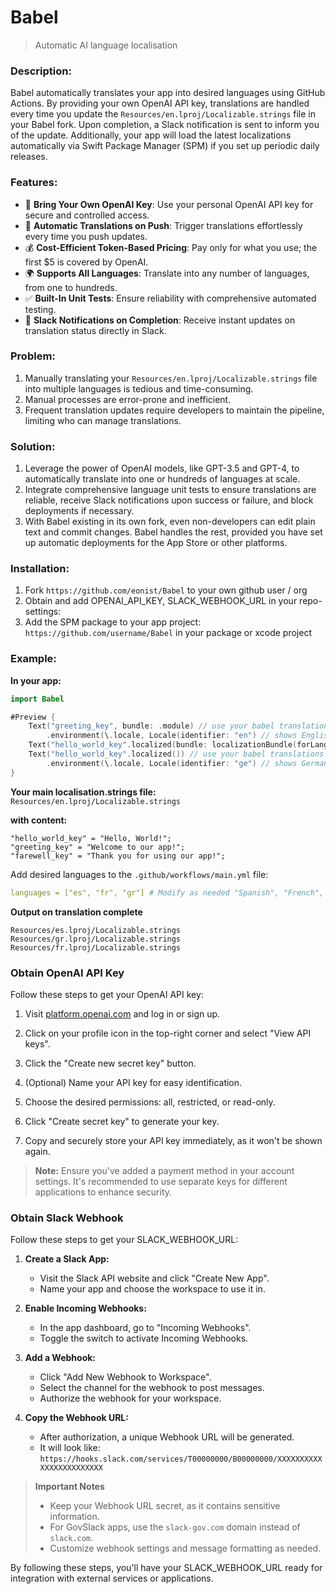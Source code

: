 # Babel

> Automatic AI language localisation

### Description:

Babel automatically translates your app into desired languages using GitHub Actions. By providing your own OpenAI API key, translations are handled every time you update the `Resources/en.lproj/Localizable.strings` file in your Babel fork. Upon completion, a Slack notification is sent to inform you of the update. Additionally, your app will load the latest localizations automatically via Swift Package Manager (SPM) if you set up periodic daily releases.

### Features:

- 🔑 **Bring Your Own OpenAI Key**: Use your personal OpenAI API key for secure and controlled access.
- 🚀 **Automatic Translations on Push**: Trigger translations effortlessly every time you push updates.
- 💰 **Cost-Efficient Token-Based Pricing**: Pay only for what you use; the first $5 is covered by OpenAI.
- 🌍 **Supports All Languages**: Translate into any number of languages, from one to hundreds.
- ✅ **Built-In Unit Tests**: Ensure reliability with comprehensive automated testing.
- 🔔 **Slack Notifications on Completion**: Receive instant updates on translation status directly in Slack.

### Problem:

1. Manually translating your `Resources/en.lproj/Localizable.strings` file into multiple languages is tedious and time-consuming.
2. Manual processes are error-prone and inefficient.
3. Frequent translation updates require developers to maintain the pipeline, limiting who can manage translations.

### Solution:

1. Leverage the power of OpenAI models, like GPT-3.5 and GPT-4, to automatically translate into one or hundreds of languages at scale.
2. Integrate comprehensive language unit tests to ensure translations are reliable, receive Slack notifications upon success or failure, and block deployments if necessary.
3. With Babel existing in its own fork, even non-developers can edit plain text and commit changes. Babel handles the rest, provided you have set up automatic deployments for the App Store or other platforms.

### Installation:

1. Fork `https://github.com/eonist/Babel` to your own github user / org
2. Obtain and add OPENAI_API_KEY, SLACK_WEBHOOK_URL in your repo-settings: 
3. Add the SPM package to your app project: `https://github.com/username/Babel` in your package or xcode project

### Example:

**In your app:**
```swift
import Babel

#Preview {
    Text("greeting_key", bundle: .module) // use your babel translations
        .environment(\.locale, Locale(identifier: "en") // shows English translation
    Text("hello_world_key".localized(bundle: localizationBundle(forLanguage: "fr") ?? .module))
    Text("hello_world_key".localized()) // use your babel translations
        .environment(\.locale, Locale(identifier: "ge") // shows German translation
}
```

**Your main localisation.strings file:**
`Resources/en.lproj/Localizable.strings`

**with content:**
```
"hello_world_key" = "Hello, World!";
"greeting_key" = "Welcome to our app!";
"farewell_key" = "Thank you for using our app!";
```

Add desired languages to the `.github/workflows/main.yml` file:
```yml
languages = ["es", "fr", "gr"] # Modify as needed "Spanish", "French", "German"
```

**Output on translation complete**
```
Resources/es.lproj/Localizable.strings
Resources/gr.lproj/Localizable.strings
Resources/fr.lproj/Localizable.strings
```

### Obtain OpenAI API Key

Follow these steps to get your OpenAI API key:

1. Visit [platform.openai.com](https://platform.openai.com) and log in or sign up.

2. Click on your profile icon in the top-right corner and select "View API keys".

3. Click the "Create new secret key" button.

4. (Optional) Name your API key for easy identification.

5. Choose the desired permissions: all, restricted, or read-only.

6. Click "Create secret key" to generate your key.

7. Copy and securely store your API key immediately, as it won't be shown again.

> **Note:** Ensure you've added a payment method in your account settings. It's recommended to use separate keys for different applications to enhance security.

### Obtain Slack Webhook

Follow these steps to get your SLACK_WEBHOOK_URL:

1. **Create a Slack App:**
   - Visit the Slack API website and click "Create New App".
   - Name your app and choose the workspace to use it in.

2. **Enable Incoming Webhooks:**
   - In the app dashboard, go to "Incoming Webhooks".
   - Toggle the switch to activate Incoming Webhooks.

3. **Add a Webhook:**
   - Click "Add New Webhook to Workspace".
   - Select the channel for the webhook to post messages.
   - Authorize the webhook for your workspace.

4. **Copy the Webhook URL:**
   - After authorization, a unique Webhook URL will be generated.
   - It will look like: `https://hooks.slack.com/services/T00000000/B00000000/XXXXXXXXXXXXXXXXXXXXXXXX`

> **Important Notes**
> 
> - Keep your Webhook URL secret, as it contains sensitive information.
> - For GovSlack apps, use the `slack-gov.com` domain instead of `slack.com`.
> - Customize webhook settings and message formatting as needed.

By following these steps, you'll have your SLACK_WEBHOOK_URL ready for integration with external services or applications.


